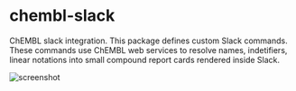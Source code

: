 # chembl-slack
ChEMBL slack integration. This package defines custom Slack commands. These commands use ChEMBL web services to resolve names, indetifiers, linear notations into small compound report cards rendered inside Slack.

![screenshot](https://github.com/chembl/chembl-slack/blob/master/slack.jpg?raw=true)
